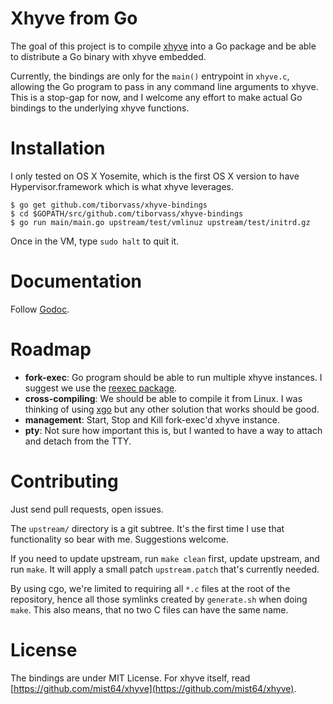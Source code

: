 # Xhyve from Go

The goal of this project is to compile [xhyve](https://github.com/mist64/xhyve) into a Go
package and be able to distribute a Go binary with xhyve embedded.

Currently, the bindings are only for the `main()` entrypoint in `xhyve.c`, allowing
the Go program to pass in any command line arguments to xhyve. This is a stop-gap for now,
and I welcome any effort to make actual Go bindings to the underlying xhyve functions.

# Installation

I only tested on OS X Yosemite, which is the first OS X version to have Hypervisor.framework
which is what xhyve leverages.

```shell
$ go get github.com/tiborvass/xhyve-bindings
$ cd $GOPATH/src/github.com/tiborvass/xhyve-bindings
$ go run main/main.go upstream/test/vmlinuz upstream/test/initrd.gz
```

Once in the VM, type `sudo halt` to quit it.

# Documentation

Follow [Godoc](https://godoc.org/github.com/tiborvass/xhyve-bindings).

# Roadmap

* **fork-exec**: Go program should be able to run multiple xhyve instances. I suggest we use
the [reexec package](https://godoc.org/github.com/docker/docker/pkg/reexec).
* **cross-compiling**: We should be able to compile it from Linux. I was thinking of using
[xgo](https://github.com/karalabe/xgo) but any other solution that works should be good.
* **management**: Start, Stop and Kill fork-exec'd xhyve instance.
* **pty**: Not sure how important this is, but I wanted to have a way to attach and detach from
the TTY.

# Contributing

Just send pull requests, open issues.

The `upstream/` directory is a git subtree. It's the first time I use that functionality
so bear with me. Suggestions welcome.

If you need to update upstream, run `make clean` first, update upstream, and run `make`.
It will apply a small patch `upstream.patch` that's currently needed.

By using cgo, we're limited to requiring all `*.c` files at the root of the repository, hence
all those symlinks created by `generate.sh` when doing `make`. This also means, that no two
C files can have the same name.

# License

The bindings are under MIT License.
For xhyve itself, read [https://github.com/mist64/xhyve](https://github.com/mist64/xhyve).
